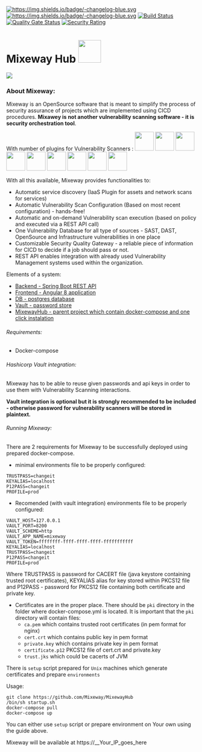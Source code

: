 <a href="https://github.com/Mixeway/MixewayHub/blob/master/releasenote:wq:.md"><img src="https://img.shields.io/badge/version-1.0.0-blue" alt="https://img.shields.io/badge/-changelog-blue.svg" data-canonical-src="https://img.shields.io/badge/-changelog-blue.svg" style="max-width:100%;"></a>
<a href="hub.docker.comd"><img src="https://img.shields.io/docker/pulls/mixeway/backend?logo=Mixeway&style=plastic" alt="https://img.shields.io/badge/-changelog-blue.svg" data-canonical-src="https://img.shields.io/badge/-changelog-blue.svg" style="max-width:100%;"></a>
[![Build Status](https://travis-ci.org/Mixeway/MixewayBackend.svg?branch=master)](https://travis-ci.org/Mixeway/MixewayBackend)
[![Quality Gate Status](https://sonarcloud.io/api/project_badges/measure?project=Mixeway_MixewayBackend&metric=alert_status)](https://sonarcloud.io/dashboard?id=Mixeway_MixewayBackend)
[![Security Rating](https://sonarcloud.io/api/project_badges/measure?project=Mixeway_MixewayBackend&metric=security_rating)](https://sonarcloud.io/dashboard?id=Mixeway_MixewayBackend)

# Mixeway Hub <img src="https://mixeway.github.io/img/logo_dashboard.png" height="60px">


<img src="https://mixeway.github.io/img/arch.png">

### About Mixeway:
Mixeway is an OpenSource software that is meant to simplify the process of security assurance of projects which are implemented using CICD procedures. **Mixawey is not another vulnerability scanning
software - it is security orchestration tool**.

With number of plugins for Vulnerability Scanners :
<img src="https://mixeway.github.io/img/nessus.png" height="50px">
<img src="https://mixeway.github.io/img/openvas.jpg" height="50px">
<img src="https://mixeway.github.io/img/acunetix.jpg" height="50px">
<img src="https://mixeway.github.io/img/fortify.jpg" height="50px">
<img src="https://mixeway.github.io/img/deptrack.png" height="50px">
<img src="https://mixeway.github.io/img/cis.png" height="50px">
<img src="https://mixeway.github.io/img/jenkins.jpg" height="50px">
<img src="https://mixeway.github.io/img/jira.jpg" height="50px">
<img src="https://www.checkmarx.com/wp-content/uploads/2019/10/Checkmarx-logo-2019-horizontal-4.png" height="50px">

With all this available, Mixeway provides functionalities to:
- Automatic service discovery (IaaS Plugin for assets and network scans for services)
- Automatic Vulnerability Scan Configuration (Based on most recent configuration) - hands-free!
- Automatic and on-demand Vulnerability scan execution (based on policy and executed via a REST API call)
- One Vulnerability Database for all type of sources - SAST, DAST, OpenSource and Infrastructure vulnerabilities in one place
- Customizable Security Quality Gateway - a reliable piece of information for CICD to decide if a job should pass or not.
- REST API enables integration with already used Vulnerability Management systems used within the organization.

Elements of a system:
- <a href="https://github.com/Mixeway/MixewayBackend">Backend - Spring Boot REST API</a>
- <a href="https://github.com/Mixeway/MixewayFrontend">Frontend - Angular 8 application </a>
- <a href="https://hub.docker.com/_/postgres">DB - postgres database</a>
- <a href="https://www.vaultproject.io/">Vault - password store</a>
- <a href="https://github.com/Mixeway/MixewayHub">MixewayHub - parent project which contain docker-compose and one click instalation </a>


###### Requirements:
- Docker-compose

###### Hashicorp Vault integration:
Mixeway has to be able to reuse given passwords and api keys in order to use them with Vulnerability Scanning interactions.

**Vault integration is optional but it is strongly recommended to be included - otherwise password for vulnerability scanners will
be stored in plaintext.**


###### Running Mixeway:
There are 2 requirements for Mixeway to be successfully deployed using prepared docker-compose.
- minimal environments file to be properly configured:
```
TRUSTPASS=changeit
KEYALIAS=localhost
P12PASS=changeit
PROFILE=prod
```
- Recomended (with vault integration) environments file to be properly configured:
```
VAULT_HOST=127.0.0.1
VAULT_PORT=8200
VAULT_SCHEME=http
VAULT_APP_NAME=mixeway
VAULT_TOKEN=ffffffff-ffff-ffff-ffff-fffffffffff
KEYALIAS=localhost
TRUSTPASS=changeit
P12PASS=changeit
PROFILE=prod
```
Where TRUSTPASS is password for CACERT file (java keystore containing trusted root certificates), KEYALIAS alias for key stored within PKCS12 file and P12PASS - password for PKCS12 file containing both certificate and private key.
- Certificates are in the proper place. There should be `pki` directory in the folder where docker-compose.yml is located. It is important that the `pki` directory will contain files:
  - `ca.pem` which contains trusted root certificates (in pem format for nginx)
  - `cert.crt` which contains public key in pem format
  - `private.key` which contains private key in pem format
  - `certificate.p12` PKCS12 file of cert.crt and private.key
  - `trust.jks` which could be cacerts of JVM 
  
There is `setup` script prepared for `Unix` machines which generate certificates and prepare `environments`

Usage:
```
git clone https://github.com/Mixeway/MixewayHub
/bin/sh startup.sh
docker-compose pull
docker-compose up
```

You can either use `setup` script or prepare environment on Your own using the guide above.

Mixeway will be available at https://__Your_IP_goes_here
